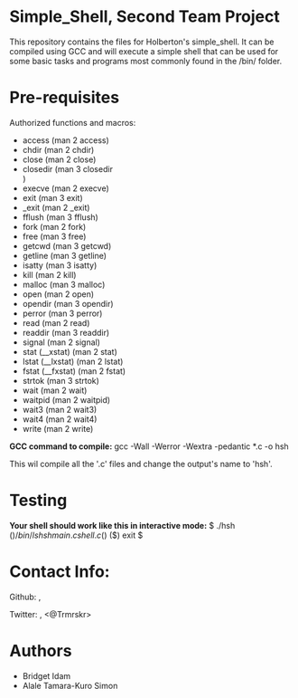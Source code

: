 # Simple_Shell, Second Team Project

This repository contains the files for Holberton's simple_shell. It can be compiled using GCC and will execute a simple shell that can be used for some basic tasks and programs most commonly found in the /bin/ folder.

# Pre-requisites

Authorized functions and macros:                  <ul>
<li>access (man 2 access)</li>
<li>chdir (man 2 chdir)</li>                      <li>close (man 2 close)</li>
<li>closedir (man 3 closedir</li>)
<li>execve (man 2 execve)</li>
<li>exit (man 3 exit)</li>
<li>_exit (man 2 _exit)</li>                      <li>fflush (man 3 fflush)</li>
<li>fork (man 2 fork)</li>
<li>free (man 3 free)</li>
<li>getcwd (man 3 getcwd)</li>                    <li>getline (man 3 getline)</li>
<li>isatty (man 3 isatty)</li>
<li>kill (man 2 kill)</li>
<li>malloc (man 3 malloc)</li>
<li>open (man 2 open)</li>
<li>opendir (man 3 opendir)</li>
<li>perror (man 3 perror)</li>
<li>read (man 2 read)</li>
<li>readdir (man 3 readdir)</li>
<li>signal (man 2 signal)</li>
<li>stat (__xstat) (man 2 stat)</li>
<li>lstat (__lxstat) (man 2 lstat)</li>
<li>fstat (__fxstat) (man 2 fstat)</li>
<li>strtok (man 3 strtok)</li>
<li>wait (man 2 wait)</li>
<li>waitpid (man 2 waitpid)</li>
<li>wait3 (man 2 wait3)</li>
<li>wait4 (man 2 wait4)</li>
<li>write (man 2 write)</li>

</ul>

<strong>GCC command to compile:</strong>
gcc -Wall -Werror -Wextra -pedantic *.c -o hsh

This wil compile all the '.c' files and change the output's name to 'hsh'.

# Testing

<strong>Your shell should work like this in interactive mode:</strong>
$ ./hsh
($) /bin/ls
hsh main.c shell.c
($)
($) exit
$

# Contact Info:

Github: <Brigg-commit>, <Trmrskr>

Twitter: <Briggjimt>, <@Trmrskr>

# Authors

<ul>
<li>Bridget Idam <ibriget95@gmail.com></li>

<li>Alale Tamara-Kuro Simon <simonalale@gmail.com></li>
</ul>